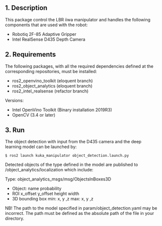 ## 1. Description

This package control the LBR iiwa manipulator and handles the following components that are used with the robot:
- Robotiq 2F-85 Adaptive Gripper
- Intel RealSense D435 Depth Camera

## 2. Requirements
The following packages, with all the required dependencies defined at the corresponding repositories, must be installed:
- ros2_openvino_toolkit (eloquent branch)
- ros2_object_analytics (eloquent branch)
- ros2_intel_realsense (refactor branch)

Versions:
- Intel OpenVino Toolkit (Binary installation 2019R3)
- OpenCV (3.4 or later)

## 3. Run

The object detection with input from the D435 camera and the deep learning model can be launched by:

```
$ ros2 launch kuka_manipulator object_detection.launch.py
```
Detected objects of the type defined in the model are published to /object_analytics/localization which include:

Type: object_analytics_msgs/msg/ObjectsInBoxes3D
- Object:
    name
    probability
- ROI
    x_offset
    y_offset
    height
    width
- 3D bounding box
    min: x, y ,z
    max: x, y ,z

NB! The path to the model specified in param/object_detection.yaml may be incorrect. The path must be defined as the absolute path of the file in your directory.
